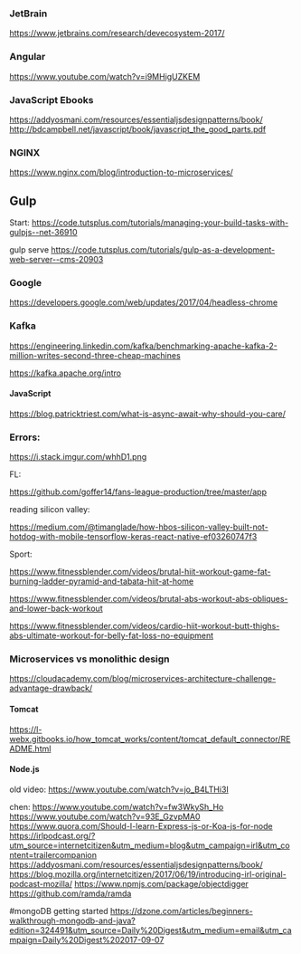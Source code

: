 ### JetBrain

https://www.jetbrains.com/research/devecosystem-2017/

### Angular

https://www.youtube.com/watch?v=i9MHigUZKEM

### JavaScript Ebooks

https://addyosmani.com/resources/essentialjsdesignpatterns/book/
http://bdcampbell.net/javascript/book/javascript_the_good_parts.pdf

### NGINX

https://www.nginx.com/blog/introduction-to-microservices/

## Gulp

Start:
https://code.tutsplus.com/tutorials/managing-your-build-tasks-with-gulpjs--net-36910

gulp serve
https://code.tutsplus.com/tutorials/gulp-as-a-development-web-server--cms-20903


### Google

https://developers.google.com/web/updates/2017/04/headless-chrome

### Kafka

 https://engineering.linkedin.com/kafka/benchmarking-apache-kafka-2-million-writes-second-three-cheap-machines
    
 https://kafka.apache.org/intro
    
    
#### JavaScript

https://blog.patricktriest.com/what-is-async-await-why-should-you-care/
 
 
### Errors:


  https://i.stack.imgur.com/whhD1.png



FL:

 https://github.com/goffer14/fans-league-production/tree/master/app

reading silicon valley:

https://medium.com/@timanglade/how-hbos-silicon-valley-built-not-hotdog-with-mobile-tensorflow-keras-react-native-ef03260747f3


Sport:

https://www.fitnessblender.com/videos/brutal-hiit-workout-game-fat-burning-ladder-pyramid-and-tabata-hiit-at-home

https://www.fitnessblender.com/videos/brutal-abs-workout-abs-obliques-and-lower-back-workout

https://www.fitnessblender.com/videos/cardio-hiit-workout-butt-thighs-abs-ultimate-workout-for-belly-fat-loss-no-equipment


### Microservices vs monolithic design


https://cloudacademy.com/blog/microservices-architecture-challenge-advantage-drawback/

#### Tomcat


https://l-webx.gitbooks.io/how_tomcat_works/content/tomcat_default_connector/README.html

#### Node.js
old video:
https://www.youtube.com/watch?v=jo_B4LTHi3I


chen:
https://www.youtube.com/watch?v=fw3WkySh_Ho
https://www.youtube.com/watch?v=93E_GzvpMA0
https://www.quora.com/Should-I-learn-Express-js-or-Koa-js-for-node
https://irlpodcast.org/?utm_source=internetcitizen&utm_medium=blog&utm_campaign=irl&utm_content=trailercompanion
https://addyosmani.com/resources/essentialjsdesignpatterns/book/
https://blog.mozilla.org/internetcitizen/2017/06/19/introducing-irl-original-podcast-mozilla/
https://www.npmjs.com/package/objectdigger
https://github.com/ramda/ramda


#mongoDB
getting started
https://dzone.com/articles/beginners-walkthrough-mongodb-and-java?edition=324491&utm_source=Daily%20Digest&utm_medium=email&utm_campaign=Daily%20Digest%202017-09-07
